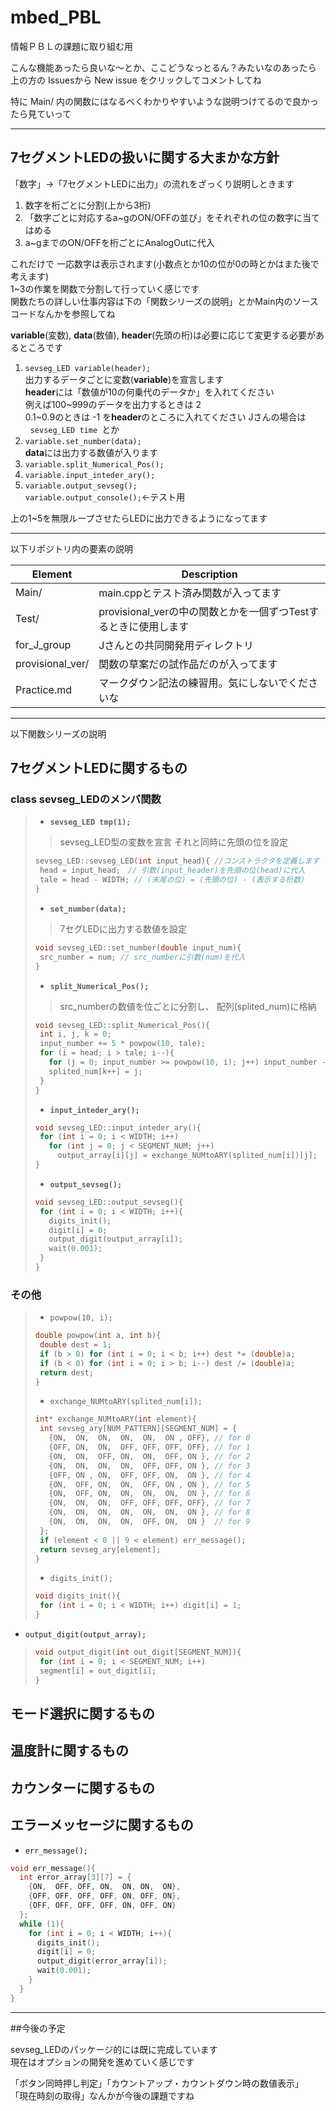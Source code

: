 # mbed_PBL

情報ＰＢＬの課題に取り組む用  

こんな機能あったら良いな〜とか、ここどうなっとるん？みたいなのあったら  
上の方の Issuesから New issue をクリックしてコメントしてね

特に Main/ 内の関数にはなるべくわかりやすいような説明つけてるので良かったら見ていって

***
## 7セグメントLEDの扱いに関する大まかな方針  

「数字」→「7セグメントLEDに出力」の流れをざっくり説明しときます  

1. 数字を桁ごとに分割(上から3桁)  
2. 「数字ごとに対応するa~gのON/OFFの並び」をそれぞれの位の数字に当てはめる  
3. a~gまでのON/OFFを桁ごとにAnalogOutに代入  

これだけで 一応数字は表示されます(小数点とか10の位が0の時とかはまた後で考えます)  
1~3の作業を関数で分割して行っていく感じです  
関数たちの詳しい仕事内容は下の「関数シリーズの説明」とかMain内のソースコードなんかを参照してね  

**variable**(変数), **data**(数値), **header**(先頭の桁)は必要に応じて変更する必要があるところです

1. `sevseg_LED variable(header);`  
   出力するデータごとに変数(**variable**)を宣言します  
   **header**には「数値が10の何乗代のデータか」を入れてください  
   例えば100~999のデータを出力するときは 2  
   0.1~0.9のときは -1 を**header**のところに入れてください 
   Jさんの場合は  
   `sevseg_LED time `とか  
2. `variable.set_number(data);`  
   **data**には出力する数値が入ります  
3. `variable.split_Numerical_Pos();`  
4. `variable.input_inteder_ary();`  
5. `variable.output_sevseg();`  
   `variable.output_console();`<-テスト用

上の1~5を無限ループさせたらLEDに出力できるようになってます

***
以下リポジトリ内の要素の説明  

Element | Description  
--- | ---  
Main/ | main.cppとテスト済み関数が入ってます  
Test/ | provisional_verの中の関数とかを一個ずつTestするときに使用します  
for_J_group | Jさんとの共同開発用ディレクトリ  
provisional_ver/ | 関数の草案だの試作品だのが入ってます  
Practice.md | マークダウン記法の練習用。気にしないでくださいな  

************************************************************
以下関数シリーズの説明

## 7セグメントLEDに関するもの

### class sevseg_LEDのメンバ関数

>* **`sevseg_LED tmp(1);`**
>> sevseg_LED型の変数を宣言
>> それと同時に先頭の位を設定
>```C++
>sevseg_LED::sevseg_LED(int input_head){ //コンストラクタを定義します
>  head = input_head;　// 引数(input_header)を先頭の位(head)に代入
>  tale = head - WIDTH; // (末尾の位) = (先頭の位) - (表示する桁数) 
>}
>```
>
>* **`set_number(data);`**
>> 7セグLEDに出力する数値を設定
>```C++
>void sevseg_LED::set_number(double input_num){
>  src_number = num; // src_numberに引数(num)を代入
>}
>```
>
>* **`split_Numerical_Pos();`**
>> src_numberの数値を位ごとに分割し、
>> 配列(splited_num)に格納
>```C++
>void sevseg_LED::split_Numerical_Pos(){
>  int i, j, k = 0;
>  input_number += 5 * powpow(10, tale);
>  for (i = head; i > tale; i--){ 
>    for (j = 0; input_number >= powpow(10, i); j++) input_number -= powpow(10, i);
>    splited_num[k++] = j;
>  }
>}
>```
>
>* **`input_inteder_ary();`**
>```C++
>void sevseg_LED::input_inteder_ary(){
>  for (int i = 0; i < WIDTH; i++)
>    for (int j = 0; j < SEGMENT_NUM; j++)
>      output_array[i][j] = exchange_NUMtoARY(splited_num[i])[j];
>}
>```
>
>* **`output_sevseg();`**
>```C++
>void sevseg_LED::output_sevseg(){ 
>  for (int i = 0; i < WIDTH; i++){
>    digits_init();
>    digit[i] = 0;
>    output_digit(output_array[i]);
>    wait(0.001);
>  }
>}
>```

### その他

>* `powpow(10, i);`
>```C++
>double powpow(int a, int b){
>  double dest = 1;
>  if (b > 0) for (int i = 0; i < b; i++) dest *= (double)a;
>  if (b < 0) for (int i = 0; i > b; i--) dest /= (double)a;
>  return dest;
>}
>```
>
>* `exchange_NUMtoARY(splited_num[i]);`
>```C++
>int* exchange_NUMtoARY(int element){
>  int sevseg_ary[NUM_PATTERN][SEGMENT_NUM] = {
>    {ON,  ON,  ON,  ON,  ON,  ON , OFF}, // for 0
>    {OFF, ON,  ON,  OFF, OFF, OFF, OFF}, // for 1
>    {ON,  ON,  OFF, ON,  ON,  OFF, ON }, // for 2
>    {ON,  ON,  ON,  ON,  OFF, OFF, ON }, // for 3
>    {OFF, ON , ON,  OFF, OFF, ON,  ON }, // for 4
>    {ON,  OFF, ON,  ON,  OFF, ON , ON }, // for 5
>    {ON,  OFF, ON,  ON,  ON,  ON,  ON }, // for 6
>    {ON,  ON,  ON,  OFF, OFF, OFF, OFF}, // for 7
>    {ON,  ON,  ON,  ON,  ON,  ON,  ON }, // for 8
>    {ON,  ON,  ON,  ON,  OFF, ON,  ON }  // for 9
>  };
>  if (element < 0 || 9 < element) err_message();
>  return sevseg_ary[element];
>}
>```
>
>* `digits_init();`
>```C++
>void digits_init(){
>  for (int i = 0; i < WIDTH; i++) digit[i] = 1;
>}
>```
>
* `output_digit(output_array);`
>```C++
>void output_digit(int out_digit[SEGMENT_NUM]){
>  for (int i = 0; i < SEGMENT_NUM; i++)
>  segment[i] = out_digit[i];  
>}
>```

## モード選択に関するもの

## 温度計に関するもの

## カウンターに関するもの

## エラーメッセージに関するもの

* `err_message();`
```C++
void err_message(){
  int error_array[3][7] = {
    {ON,  OFF, OFF, ON,  ON, ON,  ON},
    {OFF, OFF, OFF, OFF, ON, OFF, ON},
    {OFF, OFF, OFF, OFF, ON, OFF, ON}
  };
  while (1){
    for (int i = 0; i < WIDTH; i++){
      digits_init();
      digit[i] = 0;
      output_digit(error_array[i]);
      wait(0.001);
    }
  }
}
```

************************************************************
##今後の予定

sevseg_LEDのパッケージ的には既に完成しています  
現在はオプションの開発を進めていく感じです  

「ボタン同時押し判定」「カウントアップ・カウントダウン時の数値表示」  
「現在時刻の取得」なんかが今後の課題ですね  
